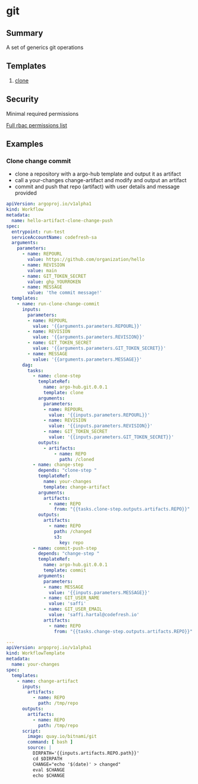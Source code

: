 # git

## Summary

A set of generics git operations

## Templates

1. [clone](https://github.com/codefresh-io/argo-hub/blob/main/workflows/git/versions/0.0.1/docs/clone-s3.md) 

## Security

Minimal required permissions

[Full rbac permissions list](https://github.com/codefresh-io/argo-hub/blob/main/workflows/git/versions/0.0.1/rbac.yaml)


## Examples
### Clone change commit 
* clone a repository with a argo-hub template and output it as artifact 
* call a your-changes change-artifact and modify and output an artifact
* commit and push that repo (artifact) with user details and message provided
```yaml
apiVersion: argoproj.io/v1alpha1
kind: Workflow
metadata:
  name: hello-artifact-clone-change-push
spec:
  entrypoint: run-test
  serviceAccountName: codefresh-sa
  arguments:
    parameters:
      - name: REPOURL
        value: https://github.com/organization/hello
      - name: REVISION
        value: main
      - name: GIT_TOKEN_SECRET
        value: ghp_YOURROKEN
      - name: MESSAGE
        value: 'the commit message!'
  templates:
    - name: run-clone-change-commit
      inputs:
        parameters:
        - name: REPOURL
          value: '{{arguments.parameters.REPOURL}}'
        - name: REVISION
          value: '{{arguments.parameters.REVISION}}'
        - name: GIT_TOKEN_SECRET
          value: '{{arguments.parameters.GIT_TOKEN_SECRET}}'
        - name: MESSAGE
          value: '{{arguments.parameters.MESSAGE}}'
      dag:
        tasks:
          - name: clone-step
            templateRef:
              name: argo-hub.git.0.0.1
              template: clone
            arguments:
              parameters:
              - name: REPOURL
                value: '{{inputs.parameters.REPOURL}}'
              - name: REVISION
                value: '{{inputs.parameters.REVISION}}'
              - name: GIT_TOKEN_SECRET
                value: '{{inputs.parameters.GIT_TOKEN_SECRET}}'
            outputs:
              - artifacts:
                  - name: REPO
                    path: /cloned
          - name: change-step
            depends: "clone-step "
            templateRef:
              name: your-changes
              template: change-artifact
            arguments:
              artifacts:
                - name: REPO
                  from: "{{tasks.clone-step.outputs.artifacts.REPO}}"
            outputs:
              artifacts:
                - name: REPO
                  path: /changed
                  s3:
                    key: repo
          - name: commit-push-step
            depends: "change-step "
            templateRef:
              name: argo-hub.git.0.0.1
              template: commit
            arguments:
              parameters:
              - name: MESSAGE
                value: '{{inputs.parameters.MESSAGE}}'
              - name: GIT_USER_NAME
                value: 'saffi'
              - name: GIT_USER_EMAIL
                value: 'saffi.hartal@codefresh.io'
              artifacts:
                - name: REPO
                  from: "{{tasks.change-step.outputs.artifacts.REPO}}"

---
apiVersion: argoproj.io/v1alpha1
kind: WorkflowTemplate
metadata:
  name: your-changes
spec:
  templates:
    - name: change-artifact
      inputs:
        artifacts:
          - name: REPO
            path: /tmp/repo
      outputs:
        artifacts:
          - name: REPO
            path: /tmp/repo
      script:
        image: quay.io/bitnami/git
        command: [ bash ]
        source: |
          DIRPATH='{{inputs.artifacts.REPO.path}}'
          cd $DIRPATH
          CHANGE="echo '$(date)' > changed"
          eval $CHANGE
          echo $CHANGE
```
